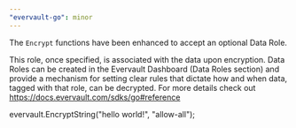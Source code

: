```yaml
---
"evervault-go": minor
---
```


The `Encrypt` functions have been enhanced to accept an optional Data Role.

This role, once specified, is associated with the data upon encryption. Data Roles can be created in the Evervault Dashboard (Data Roles section) and provide a mechanism for setting clear rules that dictate how and when data, tagged with that role, can be decrypted. For more details check out https://docs.evervault.com/sdks/go#reference

evervault.EncryptString("hello world!", "allow-all");
